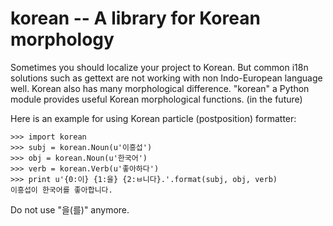 korean -- A library for Korean morphology
=========================================

Sometimes you should localize your project to Korean. But common i18n
solutions such as gettext are not working with non Indo-European language
well. Korean also has many morphological difference. "korean" a Python
module provides useful Korean morphological functions. (in the future)

Here is an example for using Korean particle (postposition) formatter:

    >>> import korean
    >>> subj = korean.Noun(u'이흥섭')
    >>> obj = korean.Noun(u'한국어')
    >>> verb = korean.Verb(u'좋아하다')
    >>> print u'{0:이} {1:을} {2:ㅂ니다}.'.format(subj, obj, verb)
    이흥섭이 한국어를 좋아합니다.

Do not use "을(를)" anymore.
